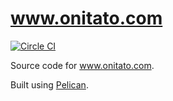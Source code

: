 www.onitato.com
===============

[![Circle CI](https://circleci.com/gh/Linuturk/www.onitato.com.svg?style=svg)](https://circleci.com/gh/Linuturk/www.onitato.com)

Source code for www.onitato.com.

Built using [Pelican](http://blog.getpelican.com/).
